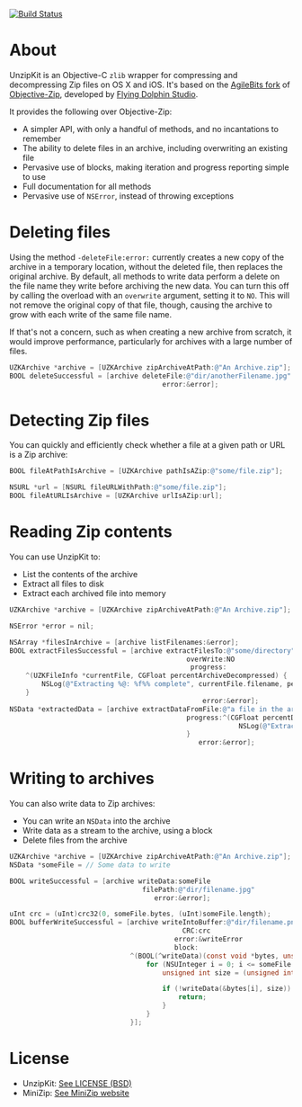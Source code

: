 [![Build Status](https://travis-ci.org/abbeycode/UnzipKit.svg?branch=master)](https://travis-ci.org/abbeycode/UnzipKit)

# About

UnzipKit is an Objective-C `zlib` wrapper for compressing and decompressing Zip files on OS X and iOS. It's based on the [AgileBits fork](https://github.com/AgileBits/objective-zip) of [Objective-Zip](http://code.google.com/p/objective-zip/), developed by [Flying Dolphin Studio](http://www.flyingdolphinstudio.com).

It provides the following over Objective-Zip:

* A simpler API, with only a handful of methods, and no incantations to remember
* The ability to delete files in an archive, including overwriting an existing file
* Pervasive use of blocks, making iteration and progress reporting simple to use
* Full documentation for all methods
* Pervasive use of `NSError`, instead of throwing exceptions

# Deleting files

Using the method `-deleteFile:error:` currently creates a new copy of the archive in a temporary location, without the deleted file, then replaces the original archive. By default, all methods to write data perform a delete on the file name they write before archiving the new data. You can turn this off by calling the overload with an `overwrite` argument, setting it to `NO`. This will not remove the original copy of that file, though, causing the archive to grow with each write of the same file name.

If that's not a concern, such as when creating a new archive from scratch, it would improve performance, particularly for archives with a large number of files.

```Objective-C
UZKArchive *archive = [UZKArchive zipArchiveAtPath:@"An Archive.zip"];
BOOL deleteSuccessful = [archive deleteFile:@"dir/anotherFilename.jpg"
                                      error:&error];
```

# Detecting Zip files

You can quickly and efficiently check whether a file at a given path or URL is a Zip archive:

```Objective-C
BOOL fileAtPathIsArchive = [UZKArchive pathIsAZip:@"some/file.zip"];

NSURL *url = [NSURL fileURLWithPath:@"some/file.zip"];
BOOL fileAtURLIsArchive = [UZKArchive urlIsAZip:url];
```

# Reading Zip contents

You can use UnzipKit to:

* List the contents of the archive
* Extract all files to disk
* Extract each archived file into memory

```Objective-C
UZKArchive *archive = [UZKArchive zipArchiveAtPath:@"An Archive.zip"];

NSError *error = nil;

NSArray *filesInArchive = [archive listFilenames:&error];
BOOL extractFilesSuccessful = [archive extractFilesTo:@"some/directory"
                                            overWrite:NO
                                             progress:
    ^(UZKFileInfo *currentFile, CGFloat percentArchiveDecompressed) {
        NSLog(@"Extracting %@: %f%% complete", currentFile.filename, percentArchiveDecompressed);
    }
                                                error:&error];
NSData *extractedData = [archive extractDataFromFile:@"a file in the archive.jpg"
                                            progress:^(CGFloat percentDecompressed) {
                                                         NSLog(@"Extracting, %f%% complete", percentDecompressed);
                                            }
                                               error:&error];
```

# Writing to archives

You can also write data to Zip archives:

* You can write an `NSData` into the archive
* Write data as a stream to the archive, using a block
* Delete files from the archive

```Objective-C
UZKArchive *archive = [UZKArchive zipArchiveAtPath:@"An Archive.zip"];
NSData *someFile = // Some data to write

BOOL writeSuccessful = [archive writeData:someFile
                                 filePath:@"dir/filename.jpg"
                                    error:&error];

uInt crc = (uInt)crc32(0, someFile.bytes, (uInt)someFile.length);
BOOL bufferWriteSuccessful = [archive writeIntoBuffer:@"dir/filename.png"
                                           CRC:crc
                                         error:&writeError
                                         block:
                              ^(BOOL(^writeData)(const void *bytes, unsigned int length)) {
                                  for (NSUInteger i = 0; i <= someFile.length; i += bufferSize) {
                                      unsigned int size = (unsigned int)MIN(someFile.length - i, bufferSize);

                                      if (!writeData(&bytes[i], size)) {
                                          return;
                                      }
                                  }
                              }];
```

# License

* UnzipKit: [See LICENSE (BSD)](LICENSE)
* MiniZip: [See MiniZip website](http://www.winimage.com/zLibDll/minizip.html)